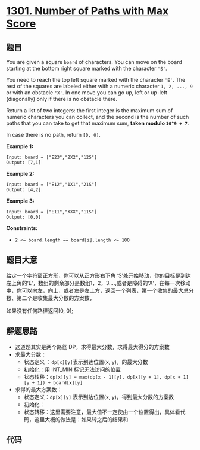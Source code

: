 # [1301. Number of Paths with Max Score](https://leetcode.com/problems/number-of-paths-with-max-score/)

## 题目

You are given a square `board` of characters. You can move on the board starting at the bottom right square marked with the character `'S'`.

You need to reach the top left square marked with the character `'E'`. The rest of the squares are labeled either with a numeric character `1, 2, ..., 9` or with an obstacle `'X'`. In one move you can go up, left or up-left (diagonally) only if there is no obstacle there.

Return a list of two integers: the first integer is the maximum sum of numeric characters you can collect, and the second is the number of such paths that you can take to get that maximum sum, **taken modulo `10^9 + 7`**.

In case there is no path, return `[0, 0]`.

 

**Example 1:**

```
Input: board = ["E23","2X2","12S"]
Output: [7,1]
```

**Example 2:**

```
Input: board = ["E12","1X1","21S"]
Output: [4,2]
```

**Example 3:**

```
Input: board = ["E11","XXX","11S"]
Output: [0,0]
```

 

**Constraints:**

- `2 <= board.length == board[i].length <= 100`

## 题目大意

给定一个字符窗正方形，你可以从正方形右下角 ‘S’处开始移动，你的目标是到达左上角的‘E’，数组的剩余部分是数组1，2，3....,或者是障碍的‘X’，在每一次移动中，你可以向左，向上，或者左是左上方，返回一个列表，第一个收集的最大总分数、第二个是收集最大分数的方案数，

如果没有任何路径返回[0, 0];

## 解题思路

* 这道题其实是两个路径 DP，求得最大分数，求得最大得分的方案数
* 求最大分数：
  * 状态定义 ：`dp[x][y]`表示到达位置(x, y)，的最大分数
  * 初始化：用 INT_MIN 标记无法访问的位置
  * 状态转移：`dp[x][y] = max(dp[x - 1][y], dp[x][y + 1], dp[x + 1][y + 1]) + board[x][y]`
* 求得的最大方案数：
  * 状态定义：`dp[x][y]` 表示到达位置(x, y)，得到最大分数的方案数
  * 初始化：
  * 状态转移：这里需要注意，最大值不一定使由一个位置得出，具体看代码，这里大概的做法是：如果转之后的结果和

## 代码

